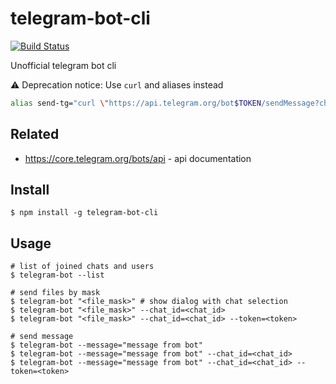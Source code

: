 # telegram-bot-cli

[![Build Status](https://travis-ci.org/ewnd9/telegram-bot-cli.svg?branch=master)](https://travis-ci.org/ewnd9/telegram-bot-cli)

Unofficial telegram bot cli

:warning: Deprecation notice: Use `curl` and aliases instead

```sh
alias send-tg="curl \"https://api.telegram.org/bot$TOKEN/sendMessage?chat_id=$CHAT_ID&text=$TEXT\""
```

## Related

- https://core.telegram.org/bots/api - api documentation

## Install

```
$ npm install -g telegram-bot-cli
```

## Usage

```
# list of joined chats and users
$ telegram-bot --list

# send files by mask
$ telegram-bot "<file_mask>" # show dialog with chat selection
$ telegram-bot "<file_mask>" --chat_id=<chat_id>
$ telegram-bot "<file_mask>" --chat_id=<chat_id> --token=<token>

# send message
$ telegram-bot --message="message from bot"
$ telegram-bot --message="message from bot" --chat_id=<chat_id>
$ telegram-bot --message="message from bot" --chat_id=<chat_id> --token=<token>
```
